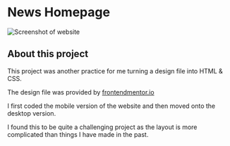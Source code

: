 # News Homepage
![Screenshot of website](https://user-images.githubusercontent.com/122611045/212414530-b02cc4c1-a72d-4180-bc4e-173cc72f4da7.png?raw=true)

## About this project

This project was another practice for me turning a design file into HTML & CSS.

The design file was provided by [frontendmentor.io](https://www.frontendmentor.io/challenges/news-homepage-H6SWTa1MFl)

I first coded the mobile version of the website and then moved onto the desktop version.

I found this to be quite a challenging project as the layout is more complicated than things I have made in the past.

